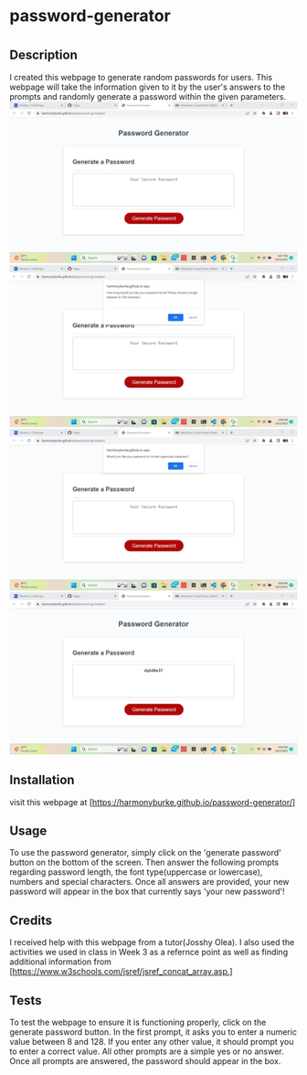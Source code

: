 # password-generator

# <Password Generator>

## Description

I created this webpage to generate random passwords for users. This webpage will take the information given to it by the user's answers to the prompts and randomly generate a password within the given parameters.
![Alt text](<images\passwordgen1.png>)
![Alt text](<images\passwordgen2.png>)
![Alt text](<images\passwordgen3.png>)
![Alt text](<images\passwordgen4.png>)


## Installation

visit this webpage at [https://harmonyburke.github.io/password-generator/]
## Usage

To use the password generator, simply click on the 'generate password' button on the bottom of the screen. Then answer the following prompts regarding password length, the font type(uppercase or lowercase), numbers and special characters. Once all answers are provided, your new password will appear in the box that currently says 'your new password'!


## Credits
I received help with this webpage from a tutor(Josshy Olea).
I also used the activities we used in class in Week 3 as a refernce point as well as finding additional information from [https://www.w3schools.com/jsref/jsref_concat_array.asp.]





## Tests

To test the webpage to ensure it is functioning properly, click on the generate password button. In the first prompt, it asks you to enter a numeric value between 8 and 128. If you enter any other value, it should prompt you to enter a correct value. All other prompts are a simple yes or no answer. Once all prompts are answered, the password should appear in the box.